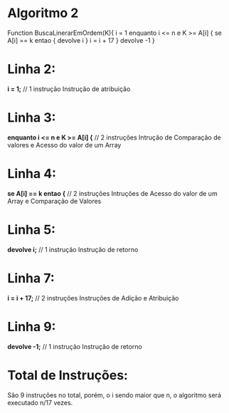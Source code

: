 # Algoritmo 2
Function BuscaLinerarEmOrdem(K){
    i = 1 
    enquanto i <= n e K >= A[i] {
        se A[i] == k entao {
            devolve i
        }
        i = i + 17 
    }
    devolve -1
}
# Linha 2:
**i = 1;** // 1 instrução 
Instrução de atribuição

# Linha 3:
**enquanto i <= n e K >= A[i] {** // 2 instruções
Intrução de Comparação de valores e Acesso do valor de um Array


# Linha 4: 
**se A[i] == k entao {** // 2 instruções
Intruções de Acesso do valor de um Array e Comparação de Valores

# Linha 5:
**devolve i;** // 1 instrução
Instrução de retorno

# Linha 7:
**i = i + 17;** // 2 instruções 
Instruções de Adição e Atribuição

# Linha 9:
**devolve -1;** // 1 instrução
Instrução de retorno

# Total de Instruções:
São 9 instruções no total, porém, o i sendo maior que n, o algoritmo será executado n/17 vezes.